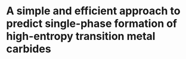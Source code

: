 # A simple and efficient approach to predict single-phase formation of high-entropy transition metal carbides
